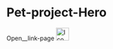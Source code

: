 # Pet-project-Hero
Open__link-page <a href="[(https://erlan4761.github.io/pet-projects/)]"><img src="https://www.freeiconspng.com/uploads/links-icon-7.png" width="30" alt="Ico Links" /></a>
